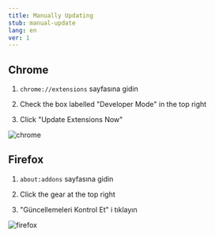 ```yaml
---
title: Manually Updating
stub: manual-update
lang: en
ver: 1
---
```


## Chrome

1. `chrome://extensions` sayfasına gidin

2. Check the box labelled "Developer Mode" in the top right

3. Click "Update Extensions Now"

![chrome](/assets/update-screenshots/chrome.png)

## Firefox

1. `about:addons` sayfasına gidin

2. Click the gear at the top right

3. "Güncellemeleri Kontrol Et" i tıklayın

![firefox](/assets/update-screenshots/firefox.png)